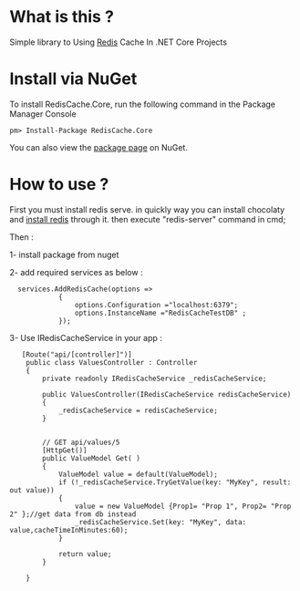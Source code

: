 # What is this ?

Simple library to Using [Redis](http://redis.io) Cache In .NET Core Projects

# Install via NuGet

To install RedisCache.Core, run the following command in the Package Manager Console
```code
pm> Install-Package RedisCache.Core
```
You can also view the [package page](https://www.nuget.org/packages/RedisCache.Core) on NuGet.

# How to use ?

First you must install redis serve. in quickly way you can install chocolaty and [install redis](https://chocolatey.org/packages/redis-64/) through it. then execute "redis-server" command in cmd;

Then :

1- install package from nuget

2- add required services  as below :
```code
  services.AddRedisCache(options =>
            {
                options.Configuration ="localhost:6379";
                options.InstanceName ="RedisCacheTestDB" ;
            });
```
3- Use IRedisCacheService in your app :
```code
   [Route("api/[controller]")]
    public class ValuesController : Controller
    {
        private readonly IRedisCacheService _redisCacheService;

        public ValuesController(IRedisCacheService redisCacheService)
        {
            _redisCacheService = redisCacheService;
        }


        // GET api/values/5
        [HttpGet()]
        public ValueModel Get( )
        {
            ValueModel value = default(ValueModel);
            if (!_redisCacheService.TryGetValue(key: "MyKey", result: out value))
            {
                value = new ValueModel {Prop1= "Prop 1", Prop2= "Prop 2" };//get data from db instead
                _redisCacheService.Set(key: "MyKey", data: value,cacheTimeInMinutes:60);
            }

            return value;
        }

    }
```

